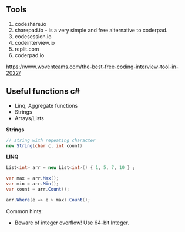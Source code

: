 ## Tools

1. codeshare.io
1. sharepad.io - is a very simple and free alternative to coderpad.
1. codesession.io
1. codeinterview.io
1. replit.com
1. coderpad.io

https://www.woventeams.com/the-best-free-coding-interview-tool-in-2022/

## Useful functions c#

* Linq, Aggregate functions
* Strings
* Arrays/Lists

**Strings**
```csharp
// string with repeating character
new String(char c, int count)
```

**LINQ**
```csharp
List<int> arr = new List<int>() { 1, 5, 7, 10 } ;

var max = arr.Max();
var min = arr.Min();
var count = arr.Count();

arr.Where(e => e > max).Count();
```

Common hints:
* Beware of integer overflow! Use 64-bit Integer.
